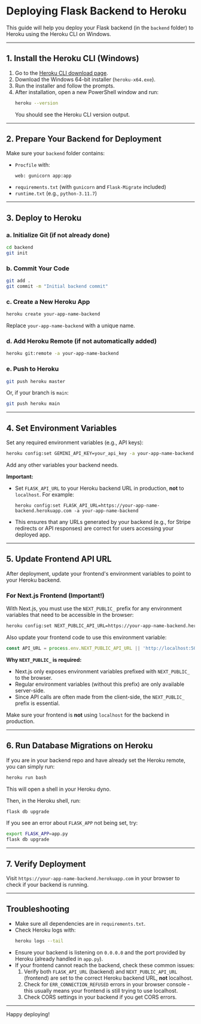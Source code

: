 # Deploying Flask Backend to Heroku

This guide will help you deploy your Flask backend (in the `backend` folder) to Heroku using the Heroku CLI on Windows.

---

## 1. Install the Heroku CLI (Windows)

1. Go to the [Heroku CLI download page](https://devcenter.heroku.com/articles/heroku-cli#download-and-install).
2. Download the Windows 64-bit installer (`heroku-x64.exe`).
3. Run the installer and follow the prompts.
4. After installation, open a new PowerShell window and run:
   ```sh
   heroku --version
   ```
   You should see the Heroku CLI version output.

---

## 2. Prepare Your Backend for Deployment

Make sure your `backend` folder contains:
- `Procfile` with:
  ```
  web: gunicorn app:app
  ```
- `requirements.txt` (with `gunicorn` and `Flask-Migrate` included)
- `runtime.txt` (e.g., `python-3.11.7`)

---

## 3. Deploy to Heroku

### a. Initialize Git (if not already done)
```sh
cd backend
git init
```

### b. Commit Your Code
```sh
git add .
git commit -m "Initial backend commit"
```

### c. Create a New Heroku App
```sh
heroku create your-app-name-backend
```
Replace `your-app-name-backend` with a unique name.

### d. Add Heroku Remote (if not automatically added)
```sh
heroku git:remote -a your-app-name-backend
```

### e. Push to Heroku
```sh
git push heroku master
```
Or, if your branch is `main`:
```sh
git push heroku main
```

---

## 4. Set Environment Variables
Set any required environment variables (e.g., API keys):
```sh
heroku config:set GEMINI_API_KEY=your_api_key -a your-app-name-backend
```
Add any other variables your backend needs.

**Important:**
- Set `FLASK_API_URL` to your Heroku backend URL in production, **not** to `localhost`. For example:
  ```
  heroku config:set FLASK_API_URL=https://your-app-name-backend.herokuapp.com -a your-app-name-backend
  ```
- This ensures that any URLs generated by your backend (e.g., for Stripe redirects or API responses) are correct for users accessing your deployed app.

---

## 5. Update Frontend API URL
After deployment, update your frontend's environment variables to point to your Heroku backend.

### For Next.js Frontend (Important!)
With Next.js, you must use the `NEXT_PUBLIC_` prefix for any environment variables that need to be accessible in the browser:

```sh
heroku config:set NEXT_PUBLIC_API_URL=https://your-app-name-backend.herokuapp.com -a your-frontend-app-name
```

Also update your frontend code to use this environment variable:
```javascript
const API_URL = process.env.NEXT_PUBLIC_API_URL || 'http://localhost:5000';
```

**Why `NEXT_PUBLIC_` is required:**
- Next.js only exposes environment variables prefixed with `NEXT_PUBLIC_` to the browser.
- Regular environment variables (without this prefix) are only available server-side.
- Since API calls are often made from the client-side, the `NEXT_PUBLIC_` prefix is essential.

Make sure your frontend is **not** using `localhost` for the backend in production.

---

## 6. Run Database Migrations on Heroku

If you are in your backend repo and have already set the Heroku remote, you can simply run:
```sh
heroku run bash
```
This will open a shell in your Heroku dyno.

Then, in the Heroku shell, run:
```sh
flask db upgrade
```
If you see an error about `FLASK_APP` not being set, try:
```sh
export FLASK_APP=app.py
flask db upgrade
```

---

## 7. Verify Deployment
Visit `https://your-app-name-backend.herokuapp.com` in your browser to check if your backend is running.

---

## Troubleshooting
- Make sure all dependencies are in `requirements.txt`.
- Check Heroku logs with:
  ```sh
  heroku logs --tail
  ```
- Ensure your backend is listening on `0.0.0.0` and the port provided by Heroku (already handled in `app.py`).
- If your frontend cannot reach the backend, check these common issues:
  1. Verify both `FLASK_API_URL` (backend) and `NEXT_PUBLIC_API_URL` (frontend) are set to the correct Heroku backend URL, **not** localhost.
  2. Check for `ERR_CONNECTION_REFUSED` errors in your browser console - this usually means your frontend is still trying to use localhost.
  3. Check CORS settings in your backend if you get CORS errors.

---

Happy deploying! 